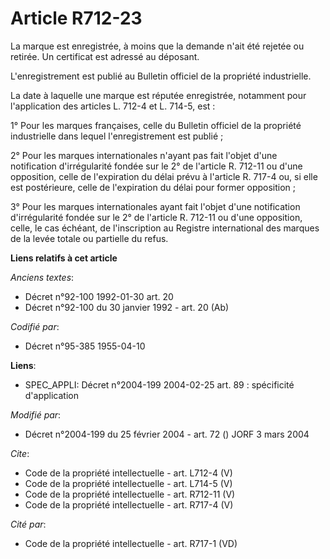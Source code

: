 # Article R712-23

La marque est enregistrée, à moins que la demande n'ait été rejetée ou retirée. Un certificat est adressé au déposant. 

L'enregistrement est publié au Bulletin officiel de la propriété industrielle. 

La date à laquelle une marque est réputée enregistrée, notamment pour l'application des articles L. 712-4 et L. 714-5, est : 

1° Pour les marques françaises, celle du Bulletin officiel de la propriété industrielle dans lequel l'enregistrement est
publié ; 

2° Pour les marques internationales n'ayant pas fait l'objet d'une notification d'irrégularité fondée sur le 2° de l'article
R. 712-11 ou d'une opposition, celle de l'expiration du délai prévu à l'article R. 717-4 ou, si elle est postérieure, celle
de l'expiration du délai pour former opposition ; 

3° Pour les marques internationales ayant fait l'objet d'une notification d'irrégularité fondée sur le 2° de l'article R.
712-11 ou d'une opposition, celle, le cas échéant, de l'inscription au Registre international des marques de la levée totale
ou partielle du refus.

**Liens relatifs à cet article**

_Anciens textes_:

  - Décret n°92-100 1992-01-30 art. 20
  - Décret n°92-100 du 30 janvier 1992 - art. 20 (Ab)

_Codifié par_:

  - Décret n°95-385 1955-04-10

**Liens**:

  - SPEC_APPLI: Décret n°2004-199 2004-02-25 art. 89 : spécificité d'application

_Modifié par_:

  - Décret n°2004-199 du 25 février 2004 - art. 72 () JORF 3 mars 2004

_Cite_:

  - Code de la propriété intellectuelle - art. L712-4 (V)
  - Code de la propriété intellectuelle - art. L714-5 (V)
  - Code de la propriété intellectuelle - art. R712-11 (V)
  - Code de la propriété intellectuelle - art. R717-4 (V)

_Cité par_:

  - Code de la propriété intellectuelle - art. R717-1 (VD)
